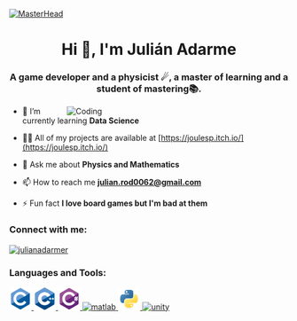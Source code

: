 [![MasterHead](https://www.ox.ac.uk/sites/files/oxford/styles/ow_medium_feature/s3/field/field_image_main/Banner%20JWST%20USE.png?itok=rcfoo-f9)](https://rishavchanda.io)
<h1 align="center">Hi 👋, I'm Julián Adarme</h1>
<h3 align="center">A game developer and a physicist ☄, a master of learning and a student of mastering📚.</h3>
<img align="right" alt="Coding" width="400" src="https://img.freepik.com/free-vector/cute-man-working-laptop-with-coffee-cartoon-vector-icon-illustration-people-technology-icon-concept-isolated-premium-vector-flat-cartoon-style_138676-3869.jpg?w=740&t=st=1710534234~exp=1710534834~hmac=5ed728abae314b618348e827fd4919cbfb72ccf6bc8b572a0676096b53eba4f9">

- 🌱 I’m currently learning **Data Science**

- 👨‍💻 All of my projects are available at [https://joulesp.itch.io/](https://joulesp.itch.io/)

- 💬 Ask me about **Physics and Mathematics**

- 📫 How to reach me **julian.rod0062@gmail.com**

- ⚡ Fun fact **I love board games but I'm bad at them**

<h3 align="left">Connect with me:</h3>
<p align="left">
<a href="https://linkedin.com/in/julianadarmer" target="blank"><img align="center" src="https://raw.githubusercontent.com/rahuldkjain/github-profile-readme-generator/master/src/images/icons/Social/linked-in-alt.svg" alt="julianadarmer" height="30" width="40" /></a>
</p>

<h3 align="left">Languages and Tools:</h3>
<p align="left"> <a href="https://www.cprogramming.com/" target="_blank" rel="noreferrer"> <img src="https://raw.githubusercontent.com/devicons/devicon/master/icons/c/c-original.svg" alt="c" width="40" height="40"/> </a> <a href="https://www.w3schools.com/cpp/" target="_blank" rel="noreferrer"> <img src="https://raw.githubusercontent.com/devicons/devicon/master/icons/cplusplus/cplusplus-original.svg" alt="cplusplus" width="40" height="40"/> </a> <a href="https://www.w3schools.com/cs/" target="_blank" rel="noreferrer"> <img src="https://raw.githubusercontent.com/devicons/devicon/master/icons/csharp/csharp-original.svg" alt="csharp" width="40" height="40"/> </a> <a href="https://www.mathworks.com/" target="_blank" rel="noreferrer"> <img src="https://upload.wikimedia.org/wikipedia/commons/2/21/Matlab_Logo.png" alt="matlab" width="40" height="40"/> </a> <a href="https://www.python.org" target="_blank" rel="noreferrer"> <img src="https://raw.githubusercontent.com/devicons/devicon/master/icons/python/python-original.svg" alt="python" width="40" height="40"/> </a> <a href="https://unity.com/" target="_blank" rel="noreferrer"> <img src="https://www.vectorlogo.zone/logos/unity3d/unity3d-icon.svg" alt="unity" width="40" height="40"/> </a> </p>
